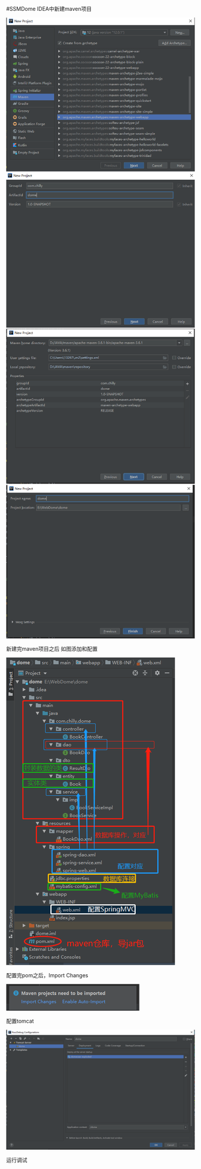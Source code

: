 #SSMDome
IDEA中新建maven项目
	
![](image/捕获.png)
![](image/捕获2.png)
![](image/捕获3.png)
![](image/捕获4.png)

新建完maven项目之后
如图添加和配置

![](image/构造.png)

配置完pom之后，Import Changes

![](image/捕获5.png)

配置tomcat

![](image/捕获6.png)

运行调试